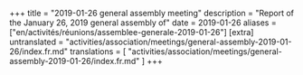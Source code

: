 +++
title = "2019-01-26 general assembly meeting"
description = "Report of the January 26, 2019 general assembly of"
date = 2019-01-26
aliases = ["en/activités/réunions/assemblee-generale-2019-01-26"]
[extra]
untranslated = "activities/association/meetings/general-assembly-2019-01-26/index.fr.md"
translations = [
    "activities/association/meetings/general-assembly-2019-01-26/index.fr.md"
]
+++
